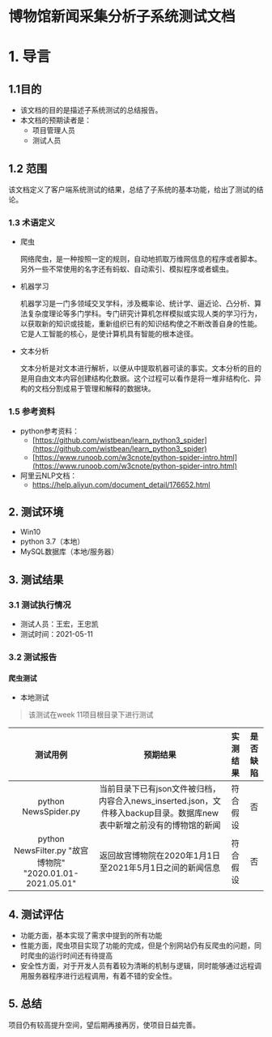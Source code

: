 # 博物馆新闻采集分析子系统测试文档

# 1. 导言

## 1.1目的

- 该文档的目的是描述子系统测试的总结报告。
- 本文档的预期读者是：
    - 项目管理人员
    - 测试人员

## 1.2 范围

该文档定义了客户端系统测试的结果，总结了子系统的基本功能，给出了测试的结论。

### 1.3 术语定义

- 爬虫
	
	网络爬虫，是一种按照一定的规则，自动地抓取万维网信息的程序或者脚本。另外一些不常使用的名字还有蚂蚁、自动索引、模拟程序或者蠕虫。


- 机器学习
	
	机器学习是一门多领域交叉学科，涉及概率论、统计学、逼近论、凸分析、算法复杂度理论等多门学科。专门研究计算机怎样模拟或实现人类的学习行为，以获取新的知识或技能，重新组织已有的知识结构使之不断改善自身的性能。
	它是人工智能的核心，是使计算机具有智能的根本途径。

- 文本分析
	
	文本分析是对文本进行解析，以便从中提取机器可读的事实。文本分析的目的是用自由文本内容创建结构化数据。这个过程可以看作是将一堆非结构化、异构的文档分割成易于管理和解释的数据块。

### 1.5 参考资料

- python参考资料：
	- [https://github.com/wistbean/learn_python3_spider](https://github.com/wistbean/learn_python3_spider)
	- [https://www.runoob.com/w3cnote/python-spider-intro.html](https://www.runoob.com/w3cnote/python-spider-intro.html)
- 阿里云NLP文档：
    - https://help.aliyun.com/document_detail/176652.html

## 2. 测试环境

- Win10
- python 3.7（本地）
- MySQL数据库（本地/服务器）

## 3. 测试结果

### 3.1 测试执行情况

- 测试人员：王宏，王忠凯
- 测试时间：2021-05-11

### 3.2 测试报告

#### 爬虫测试

- 本地测试

> 该测试在week 11项目根目录下进行测试

|测试用例|预期结果|实测结果|是否缺陷|
|:-------------:|:------:|:------:|:------:|
|python NewsSpider.py|当前目录下已有json文件被归档，内容合入news_inserted.json，文件移入backup目录。数据库new表中新增之前没有的博物馆的新闻| 符合假设 |否|
|python NewsFilter.py "故宫博物院" "2020.01.01-2021.05.01"|返回故宫博物院在2020年1月1日至2021年5月1日之间的新闻信息|符合假设|否|



## 4. 测试评估

- 功能方面，基本实现了需求中提到的所有功能
- 性能方面，爬虫项目实现了功能的完成，但是个别网站仍有反爬虫的问题，同时爬虫的运行时间还有待提高
- 安全性方面，对于开发人员有着较为清晰的机制与逻辑，同时能够通过远程调用服务器程序进行远程调用，有着不错的安全性。

## 5. 总结

项目仍有较高提升空间，望后期再接再厉，使项目日益完善。

